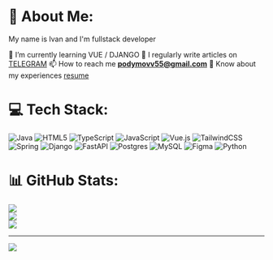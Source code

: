 # 💫 About Me:
My name is Ivan and I'm fullstack developer

🌱 I’m currently learning VUE / DJANGO
📝 I regularly write articles on [TELEGRAM](t.me/ipodymov)
📫 How to reach me **podymovv55@gmail.com**
📄 Know about my experiences [resume](https://hh.ru/resume/5135f196ff0c88af6e0039ed1f6d594a523468)



# 💻 Tech Stack:
![Java](https://img.shields.io/badge/java-%23ED8B00.svg?style=for-the-badge&logo=openjdk&logoColor=white) ![HTML5](https://img.shields.io/badge/html5-%23E34F26.svg?style=for-the-badge&logo=html5&logoColor=white) ![TypeScript](https://img.shields.io/badge/typescript-%23007ACC.svg?style=for-the-badge&logo=typescript&logoColor=white) ![JavaScript](https://img.shields.io/badge/javascript-%23323330.svg?style=for-the-badge&logo=javascript&logoColor=%23F7DF1E) ![Vue.js](https://img.shields.io/badge/vue.js-%2335495e.svg?style=for-the-badge&logo=vuedotjs&logoColor=%234FC08D) ![TailwindCSS](https://img.shields.io/badge/tailwindcss-%2338B2AC.svg?style=for-the-badge&logo=tailwind-css&logoColor=white) ![Spring](https://img.shields.io/badge/spring-%236DB33F.svg?style=for-the-badge&logo=spring&logoColor=white) ![Django](https://img.shields.io/badge/django-%23092E20.svg?style=for-the-badge&logo=django&logoColor=white) ![FastAPI](https://img.shields.io/badge/FastAPI-005571?style=for-the-badge&logo=fastapi) ![Postgres](https://img.shields.io/badge/postgres-%23316192.svg?style=for-the-badge&logo=postgresql&logoColor=white) ![MySQL](https://img.shields.io/badge/mysql-%2300000f.svg?style=for-the-badge&logo=mysql&logoColor=white) ![Figma](https://img.shields.io/badge/figma-%23F24E1E.svg?style=for-the-badge&logo=figma&logoColor=white) ![Python](https://img.shields.io/badge/python-3670A0?style=for-the-badge&logo=python&logoColor=ffdd54)
# 📊 GitHub Stats:
![](https://github-readme-stats.vercel.app/api?username=sol6nik&theme=radical&hide_border=false&include_all_commits=false&count_private=false)<br/>
![](https://github-readme-streak-stats.herokuapp.com/?user=sol6nik&theme=radical&hide_border=false)<br/>
![](https://github-readme-stats.vercel.app/api/top-langs/?username=sol6nik&theme=radical&hide_border=false&include_all_commits=false&count_private=false&layout=compact)

---
[![](https://visitcount.itsvg.in/api?id=sol6nik&icon=0&color=0)](https://visitcount.itsvg.in)

<!-- Proudly created with GPRM ( https://gprm.itsvg.in ) -->
